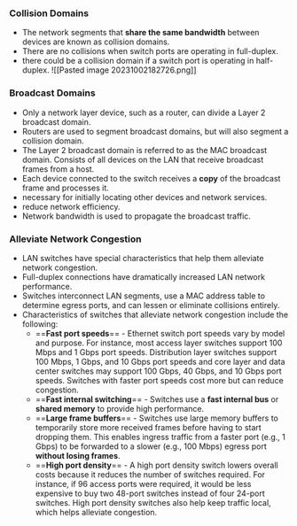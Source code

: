 ### Collision Domains
* The network segments that **share the same bandwidth** between devices are known as collision domains.
* There are no collisions when switch ports are operating in full-duplex.
* there could be a collision domain if a switch port is operating in half-duplex.
![[Pasted image 20231002182726.png]]
### Broadcast Domains
* Only a network layer device, such as a router, can divide a Layer 2 broadcast domain.
* Routers are used to segment broadcast domains, but will also segment a collision domain.
* The Layer 2 broadcast domain is referred to as the MAC broadcast domain. Consists of all devices on the LAN that receive broadcast frames from a host.
* Each device connected to the switch receives a **copy** of the broadcast frame and processes it.
* necessary for initially locating other devices and network services.
* reduce network efficiency.
* Network bandwidth is used to propagate the broadcast traffic.
### Alleviate Network Congestion
* LAN switches have special characteristics that help them alleviate network congestion.
* Full-duplex connections have dramatically increased LAN network performance.
* Switches interconnect LAN segments, use a MAC address table to determine egress ports, and can lessen or eliminate collisions entirely.
* Characteristics of switches that alleviate network congestion include the following:
	* ==**Fast port speeds**== - Ethernet switch port speeds vary by model and purpose. For instance, most access layer switches support 100 Mbps and 1 Gbps port speeds. Distribution layer switches support 100 Mbps, 1 Gbps, and 10 Gbps port speeds and core layer and data center switches may support 100 Gbps, 40 Gbps, and 10 Gbps port speeds. Switches with faster port speeds cost more but can reduce congestion.
	- ==**Fast internal switching**== - Switches use a **fast internal bus** or **shared memory** to provide high performance.
	- ==**Large frame buffers**== - Switches use large memory buffers to temporarily store more received frames before having to start dropping them. This enables ingress traffic from a faster port (e.g., 1 Gbps) to be forwarded to a slower (e.g., 100 Mbps) egress port **without losing frames**.
	- ==**High port density**== - A high port density switch lowers overall costs because it reduces the number of switches required. For instance, if 96 access ports were required, it would be less expensive to buy two 48-port switches instead of four 24-port switches. High port density switches also help keep traffic local, which helps alleviate congestion.
